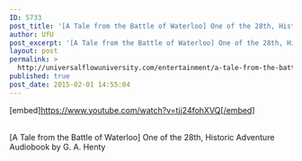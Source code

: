 ```yaml
---
ID: 5733
post_title: '[A Tale from the Battle of Waterloo] One of the 28th, Historic Adventure'
author: UfU
post_excerpt: '[A Tale from the Battle of Waterloo] One of the 28th, Historic Adventure Audiobook by G. A. Henty'
layout: post
permalink: >
  http://universalflowuniversity.com/entertainment/a-tale-from-the-battle-of-waterloo-one-of-the-28th-historic-adventure/
published: true
post_date: 2015-02-01 14:55:04
---
```

[embed]https://www.youtube.com/watch?v=tjj24fohXVQ[/embed]</br></br>
<p>[A Tale from the Battle of Waterloo] One of the 28th, Historic Adventure Audiobook by G. A. Henty</p>